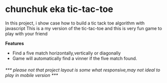 # chunchuk eka tic-tac-toe
In this project, i show case how to build a tic tack toe algorithm with javascript
This is a my version of the tic-tac-toe and this is very fun game to play with your friend


**Features**
- Find a five match horizontally,vertically or diagonally
- Game will automatically find a vinner if the five match found.

###### *** please not that project layout is some what responsive,may not ideal to play in mobile version ***

